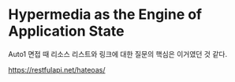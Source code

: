 # Hypermedia as the Engine of Application State

Auto1 면접 때 리소스 리스트와 링크에 대한 질문의 핵심은 이거였던 것 같다.

https://restfulapi.net/hateoas/
